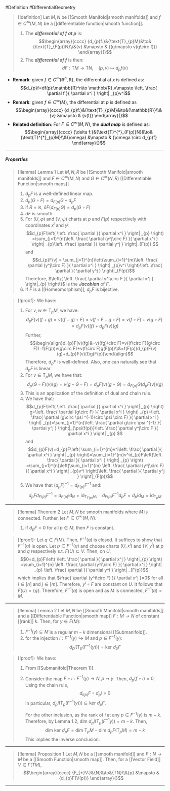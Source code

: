 #Definition #DifferentialGeometry 

> [!definition]
> Let $M,N$ be [[Smooth Manifold|smooth manifolds]] and $f\in C^\infty(M,N)$ be a [[differentiable function|smooth function]]. 
> 1. The ***differential of $f$ at $p$*** is:$$\begin{array}{cccc} {d_{p}f:}&{\text{T}_{p}M}&\to&{\text{T}_{F(p)}N}\\&{v} &\mapsto & {(g\mapsto v(g\circ f))} \end{array}{}$$
> 2. The ***differential of $f$*** is then: $$dF:\text{T}M\to \text{T}N,\quad (p,v)\mapsto d_{p}f(v)$$
- **Remark**: given $f\in C^\infty(\mathbb{R}^n,\mathbb{R})$, the differential at $x$ is defined as: $$d_{p}f=df(p):\mathbb{R}^n\to \mathbb{R},v\mapsto  \left. \frac{ \partial f }{ \partial x^i }  \right| _{p}v^i$$
- **Remark**: given $f\in C^\infty(M)$, the differential at $p$ is defined as $$\begin{array}{cccc} {d_{p}f:}&{\text{T}_{p}M}&\to&{\mathbb{R}}\\&{v} &\mapsto & {v(f)} \end{array}{}$$
- **Related definition**: For $F\in C^\infty(M,N)$, the ***dual map*** is defined as: $$\begin{array}{cccc} {\delta f:}&{\text{T}^{*}_{F(p)}N}&\to&{\text{T}^{*}_{p}M}\\&{\omega} &\mapsto & {\omega \circ d_{p}f} \end{array}{}$$
---
##### Properties
> [!lemma] Lemma 1
> Let $M,N,R$ be [[Smooth Manifold|smooth manifolds]] and $F\in C^\infty(M,N)$ and $G\in C^\infty(N,R)$ [[Differentiable Function|smooth maps]] 
> 1. $d_{p}F$ is a well-defined linear map.
> 2. $d_{p}(G\circ F)=d_{F(p)}G\circ d_{p}F$
> 3. if $R=\mathbb{R}$, $\delta F(d_{F(p)}G)=d_{p}(G\circ F)$
> 4. $dF$ is smooth.
> 5. For $(U,\varphi)$ and $(V,\psi)$ charts at $p$ and $F(p)$ respectively with coordinates $x^i$ and $y^j$: $$d_{p}F\left( \left. \frac{ \partial  }{ \partial x^i }  \right| _{p} \right) =\sum_{j=1}^{n}\left. \frac{ \partial (y^j\circ F) }{ \partial x^i }  \right| _{p}\left. \frac{ \partial  }{ \partial y^j }  \right|_{F(p)} $$and$$d_{p}F(v) = \sum_{j=1}^{n}\left(\sum_{i=1}^{m}\left. \frac{ \partial (y^j\circ F) }{ \partial x^i }  \right| _{p}v^i \right)\left. \frac{ \partial  }{ \partial y^j }  \right|_{F(p)}$$
> 	Therefore, $\left\{  \left. \frac{ \partial y^i\circ F }{ \partial x^j } \right|_{p}  \right\}$ is the ***Jacobian*** of $F$.
> 6. If $F$ is a [[Homeomorphism]], $d_{p}F$ is bijective.

> [!proof]-
> We have:
> 1. For $v,w\in \text{T}_{p}M$, we have: $$d_{p}F(v)(f+g)=v((f+g)\circ F)=v(f\circ F+g\circ F)=v(f\circ F)+v(g\circ F)=d_{p}F(v)(f)+d_{p}F(v)(g)$$Further, $$\begin{align}d_{p}F(v)(fg)&=v((fg)\circ F)=v((f\circ F)(g\circ F))=f(F(p))v(g\circ F)+v(f\circ F)g(F(p))\\&=f(F(p))d_{p}F(v)(g)+d_{p}F(v)(f)g(F(p))\end{align}$$Therefore, $d_{p}F$ is well-defined. Also, one can naturally see that $d_{p}F$ is linear.
> 2. For $v\in \text{T}_{p}M$, we have that: $$d_{p}(G\circ F)(v)(g)=v(g\circ G\circ F)=d_{p}F(v)(g\circ G)=d_{F(p)}G(d_{p}F(v))(g)$$
> 3. This is an application of the definition of dual and chain rule.
> 4. We have that: $$d_{p}F\left( \left. \frac{ \partial  }{ \partial x^i }  \right| _{p} \right) g=\left. \frac{ \partial (g\circ F) }{ \partial x^i }  \right| _{p}=\left. \frac{ \partial (g\circ \psi ^{-1}\circ \psi \circ F) }{ \partial x^i }  \right| _{p}=\sum_{j=1}^{n}\left. \frac{ \partial g\circ \psi ^{-1} }{ \partial y^j }  \right|_{\psi(f(p))}\left. \frac{ \partial y^j\circ F }{ \partial x^i }  \right| _{p} $$ and$$d_{p}F(v)=d_{p}F\left( \sum_{i=1}^{m}v^i\left. \frac{ \partial  }{ \partial x^i }  \right| _{p} \right)=\sum_{i=1}^{m}v^id_{p}F\left(\left. \frac{ \partial  }{ \partial x^i }  \right| _{p}  \right) =\sum_{j=1}^{n}\left(\sum_{i=1}^{m} \left. \frac{ \partial (y^j\circ F) }{ \partial x^i }  \right| _{p}v^i \right)\left. \frac{ \partial  }{ \partial y^j }  \right|_{F(p)}$$
> 5. We have that $(d_{p}F)^{-1}=d_{F(p)}F^{-1}$ and: $$d_{p}Fd_{F(p)}F^{-1}=d_{F(p)}\text{id}_{N}=\text{id}_{\text{T}_{F(p)}N},\quad d_{F(p)}F^{-1}d_{p}F=d_{p}\text{id}_{M}=\text{id}_{\text{T}_{p}M}$$
---


> [!lemma] Theorem 2
> Let $M,N$ be smooth manifolds where $M$ is connected. Further, let $F\in C^\infty(M,N)$. 
> 1. if $d_{p}F=0$ for all $p\in M$, then $F$ is constant.

> [!proof]-
> Let $q\in F(M)$. Then, $F^{-1}(q)$ is closed. It suffices to show that $F^{-1}(q)$ is open. Let $p\in F^{-1}(q)$ and choose charts $(U,x^i)$ and $(V,y^j)$ at $p$ and $q$ respectively s.t. $F(U)\subseteq V$. Then, on $U$, $$0=d_{p}F\left( \left. \frac{ \partial  }{ \partial x^j }  \right|_{p}  \right) =\sum_{i=1}^{n} \left. \frac{ \partial (y^i\circ F) }{ \partial x^j }  \right| _{p} \left. \frac{ \partial  }{ \partial y^i }  \right| _{F(p)}$$which implies that $\frac{ \partial (y^i\circ F) }{ \partial x^j }=0$ for all $i\in[n]$ and $j\in [m]$. Therefore, $y^i\circ F$ are constant on $U$. It follows that $F(U)=\{ q \}$. Therefore, $F^{-1}(q)$ is open and as $M$ is connected, $F^{-1}(q)=M$.
---

> [!lemma] Lemma 2
> Let $M,N$ be [[Smooth Manifold|smooth manifolds]] and a [[Differentiable Function|smooth map]] $F:M\to N$ of constant [[rank]] $k$. Then, for $y\in F(M)$:
> 1. $F^{-1}(y)\subseteq M$ is a regular $m-k$ dimensional [[Submanifold]].
> 2. for the injection $i:F^{-1}(y)\hookrightarrow M$ and $p\in F^{-1}(y)$:$$d_{p}i(\text{T}_{p}(F^{-1}(y)))=\text{ker }d_{p}F$$

> [!proof]-
> We have:
> 1. From [[Submanifold|Theorem 1]].
> 2. Consider the map $F\circ i:F^{-1}(y)\to N,p\mapsto y$. Then, $d_{p}(f\circ i)=0$. Using the chain rule, $$d_{i(p)}F\circ d_{p}i=0$$In particular, $d_{p}i(\text{T}_{p}(F^{-1}(y)))\subseteq \text{ker }d_{p}F$.
>    
>    For the other inclusion, as the rank of $i$ at any $p\in F^{-1}(y)$ is $m-k$. Therefore, by Lemma 1.2, $\text{dim }d_{p}i(\text{T}_{p}(F^{-1}y))=m-k$. Then, $$\text{dim }\text{ker }d_{p}F=\text{dim }\text{T}_{p}M-\text{dim }d_{p}F(\text{T}_{p}M)=m-k$$This implies the inverse conclusion.
---
> [!lemma] Proposition 1
> Let $M,N$ be a [[smooth manifold]] and $F:N\to M$ be a [[Smooth Function|smooth map]]. Then, for a [[Vector Field]] $V\in \Gamma(TM)$, $$\begin{array}{cccc} {F_{*}V:}&{N}&\to&{TN}\\&{p} &\mapsto & {d_{p}F(V(p))} \end{array}{}$$
---
